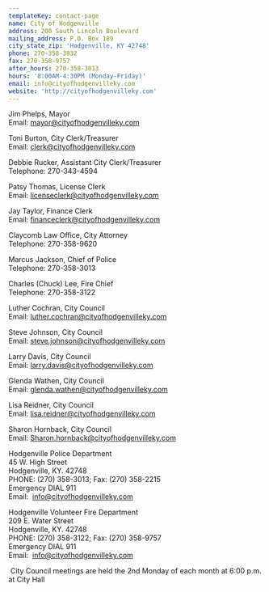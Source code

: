 ```yaml
---
templateKey: contact-page
name: City of Hodgenville
address: 200 South Lincoln Boulevard
mailing_address: P.O. Box 189
city_state_zip: 'Hodgenville, KY 42748'
phone: 270-358-3832
fax: 270-358-9757
after_hours: 270-358-3013
hours: '8:00AM-4:30PM (Monday-Friday)'
email: info@cityofhodgenvilleky.com
website: 'http://cityofhodgenvilleky.com'
---
```

Jim Phelps, Mayor\
Email: mayor@cityofhodgenvilleky.com

Toni Burton, City Clerk/Treasurer\
Email: clerk@cityofhodgenvilleky.com

Debbie Rucker, Assistant City Clerk/Treasurer\
Telephone: 270-343-4594

Patsy Thomas, License Clerk\
Email: licenseclerk@cityofhodgenvilleky.com

Jay Taylor, Finance Clerk\
Email: financeclerk@cityofhodgenvilleky.com

Claycomb Law Office, City Attorney\
Telephone: 270-358-9620

Marcus Jackson, Chief of Police\
Telephone: 270-358-3013

Charles (Chuck) Lee, Fire Chief\
Telephone: 270-358-3122

Luther Cochran, City Council\
Email: luther.cochran@cityofhodgenvilleky.com

Steve Johnson, City Council\
Email: steve.johnson@cityofhodgenvilleky.com

Larry Davis, City Council\
Email: larry.davis@cityofhodgenvilleky.com

Glenda Wathen, City Council\
Email: glenda.wathen@cityofhodgenvilleky.com

Lisa Reidner, City Council\
Email: lisa.reidner@cityofhodgenvilleky.com

Sharon Hornback, City Council\
Email: Sharon.hornback@cityofhodgenvilleky.com

Hodgenville Police Department\
45 W. High Street\
Hodgenville, KY. 42748\
PHONE: (270) 358-3013; Fax: (270) 358-2215\
Emergency DIAL 911\
Email:  info@cityofhodgenvilleky.com

Hodgenville Volunteer Fire Department\
209 E. Water Street\
Hodgenville, KY. 42748\
PHONE: (270) 358-3122; Fax: (270) 358-9757\
Emergency DIAL 911\
Email:  info@cityofhodgenvilleky.com

​
City Council meetings are held the 2nd Monday of each month at 6:00 p.m. at City Hall
